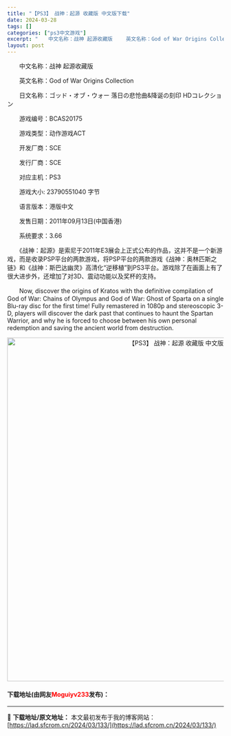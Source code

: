 ```yaml
---
title: "【PS3】 战神：起源 收藏版 中文版下载"
date: 2024-03-28
tags: []
categories: ["ps3中文游戏"]
excerpt: "　　中文名称：战神 起源收藏版 　　英文名称：God of War Origins Collection 　　日文名称：ゴッド・オブ・ウォー 落日の悲怆曲&amp;降诞の刻印 HDコレクション 　　游戏编号：BCAS20175 　　游戏类型：动作游戏ACT 　　开发厂商：SCE 　　发行厂商：SCE&hellip;"
layout: post
---
```


 <p>　　中文名称：战神 起源收藏版</p> <p>　　英文名称：God of War Origins Collection</p> <p>　　日文名称：ゴッド・オブ・ウォー 落日の悲怆曲&amp;降诞の刻印 HDコレクション</p> <p>　　游戏编号：BCAS20175</p> <p>　　游戏类型：动作游戏ACT</p> <p>　　开发厂商：SCE</p> <p>　　发行厂商：SCE</p> <p>　　对应主机：PS3</p> <p>　　游戏大小: 23790551040 字节</p> <p>　　语言版本：港版中文</p> <p>　　发售日期：2011年09月13日(中国香港)</p> <p>　　系统要求：3.66</p> <p>　　《战神：起源》是索尼于2011年E3展会上正式公布的作品，这并不是一个新游戏，而是收录PSP平台的两款游戏，将PSP平台的两款游戏《战神：奥林匹斯之链》和《战神：斯巴达幽灵》高清化&ldquo;逆移植&rdquo;到PS3平台。游戏除了在画面上有了很大进步外，还增加了对3D、震动功能以及奖杯的支持。</p> <p>　　Now, discover the origins of Kratos with the definitive compilation of God of War: Chains of Olympus and God of War: Ghost of Sparta on a single Blu-ray disc for the first time! Fully remastered in 1080p and stereoscopic 3-D, players will discover the dark past that continues to haunt the Spartan Warrior, and why he is forced to choose between his own personal redemption and saving the ancient world from destruction.</p> <p align="center"><img align="" border="0" src="https://lad.sfcrom.cn/wp-content/uploads/2024/03/20240328_66050e88c8386.jpg" width="798" alt="【PS3】 战神：起源 收藏版 中文版下载" /></p> <p><h4>下载地址(由网友<font color="red">Moguiyv233</font>发布)：</h4></p> 

---
📖 **下载地址/原文地址：** 本文最初发布于我的博客网站：[https://lad.sfcrom.cn/2024/03/133/](https://lad.sfcrom.cn/2024/03/133/)
